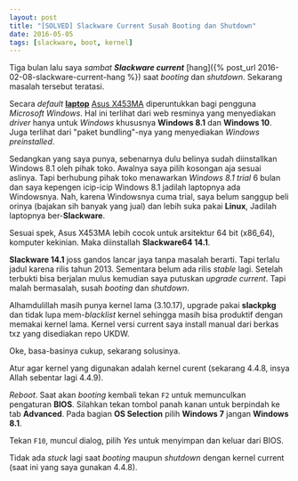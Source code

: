 ```yaml
---
layout: post
title: "[SOLVED] Slackware Current Susah Booting dan Shutdown"
date: 2016-05-05
tags: [slackware, boot, kernel]
---
```

Tiga bulan lalu saya _sambat_ **_Slackware current_** [hang]({% post_url 2016-02-08-slackware-current-hang %}) saat _booting_ dan _shutdown_. Sekarang  masalah tersebut teratasi.

Secara _default_ [**laptop**](http://www.bhinneka.com/Associate/asc_clicks.aspx?BARef=BATL150600397&BATrcID=linfocatatansas225204&CatID=02no&Link=http%3a%2f%2fwww.bhinneka.com%2fcategory%2fnotebook___laptop.aspx) [Asus X453MA](http://www.bhinneka.com/Associate/asc_clicks.aspx?BARef=BATL150600398&BATrcID=linfocatatansas225204&Link=http%3a%2f%2fwww.bhinneka.com%2fproducts%2fsku00215793%2fasus_notebook_x453ma-bing-wx320b_-_black.aspx) diperuntukkan bagi pengguna _Microsoft Windows_. Hal ini terlihat dari web resminya yang menyediakan _driver_ hanya untuk _Windows_ khususnya **Windows 8.1** dan **Windows 10**. Juga terlihat dari "paket bundling"-nya yang menyediakan _Windows preinstalled_.

Sedangkan yang saya punya, sebenarnya dulu belinya sudah diinstallkan Windows 8.1 oleh pihak toko. Awalnya saya pilih kosongan aja sesuai aslinya. Tapi berhubung pihak toko menawarkan _Windows 8.1 trial_ 6 bulan dan saya kepengen icip-icip Windows 8.1 jadilah laptopnya ada Windowsnya. Nah, karena Windowsnya cuma trial, saya belum sanggup beli orinya (bajakan sih banyak yang jual) dan lebih suka pakai **Linux**, Jadilah laptopnya ber-**Slackware**.

Sesuai spek, Asus X453MA lebih cocok untuk arsitektur 64 bit (x86_64), komputer kekinian. Maka diinstallah **Slackware64 14.1**.

**Slackware 14.1** joss gandos lancar jaya tanpa masalah berarti. Tapi terlalu jadul karena rilis tahun 2013. Sementara belum ada rilis _stable_ lagi. Setelah terbukti bisa berjalan mulus kemudian saya putuskan _upgrade current_. Tapi malah bermasalah, susah _booting_ dan _shutdown_.

Alhamdulillah masih punya kernel lama (3.10.17), upgrade pakai **slackpkg** dan tidak lupa mem-_blacklist_ kernel sehingga masih bisa produktif dengan memakai kernel lama. Kernel versi current saya install manual dari berkas txz yang disediakan repo UKDW.

Oke, basa-basinya cukup, sekarang solusinya.

Atur agar kernel yang digunakan adalah kernel curent (sekarang 4.4.8, insya Allah sebentar lagi 4.4.9).

_Reboot_. Saat akan _booting_ kembali tekan <code>F2</code> untuk memunculkan pengaturan **BIOS**. Silahkan tekan tombol panah kanan untuk berpindah ke tab **Advanced**. Pada bagian **OS Selection** pilih **Windows 7** jangan **Windows 8.1**.

Tekan <code>F10</code>, muncul dialog, pilih _Yes_ untuk menyimpan dan keluar dari BIOS.  

Tidak ada _stuck_ lagi saat _booting_ maupun _shutdown_ dengan kernel current (saat ini yang saya gunakan 4.4.8).
